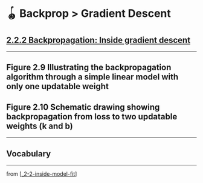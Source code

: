 # 🪀 Backprop > Gradient Descent

## [**2.2.2** Backpropagation: Inside gradient descent](https://livebook.manning.com/book/deep-learning-with-javascript/chapter-2/125)

---

## **Figure 2.9** Illustrating the backpropagation algorithm through a simple linear model with only one updatable weight

## **Figure 2.10** Schematic drawing showing backpropagation from loss to two updatable weights (k and b)

---

## **Vocabulary**

---
from [[_2-2-inside-model-fit]]

[//begin]: # "Autogenerated link references for markdown compatibility"
[_2-2-inside-model-fit]: _2-2-inside-model-fit.md "🪀 Inside Model Fit"
[//end]: # "Autogenerated link references"